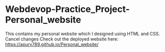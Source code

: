# Webdevop-Practice_Project-Personal_website
This contains my personal website which I designed using HTML and CSS.<br>Cancel changes
Check out the deployed website here:
https://apurv789.github.io/Personal_website/

